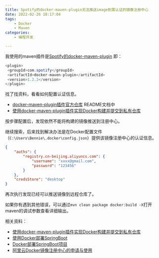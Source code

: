 ```yaml
---
title: Spotify的docker-maven-plugin无法推送image到需认证的镜像注册中心
date: 2022-02-26 18:17:04
tags:
	- Docker
	- Maven
categories:
	- 编程开发

---
```


我使用的maven插件是[Spotify的docker-maven-plugin](https://github.com/spotify/docker-maven-plugin)
即：
```java
<plugin>
 <groupId>com.spotify</groupId>
 <artifactId>docker-maven-plugin</artifactId>
 <version>1.2.2</version>
</plugin>
```

<!-- more -->

找了找资料，看看如何配置认证信息。
- [docker-maven-plugin插件官方仓库](https://github.com/spotify/docker-maven-plugin) README文档中
- [使用docker-maven-plugin插件实现Docker构建并提交到私有仓库](https://www.jianshu.com/p/c435ea4c0cc0)

按步骤配置后，发现依然不能将构建的镜像推送到注册中心。

继续搜索，后来找到解决办法是在‪Docker配置文件（`C:\Users\Bennie\.docker\config.json`）提供该镜像注册中心的认证信息。
```json
{
	"auths": {
	    "registry.cn-beijing.aliyuncs.com": {
            "username": "xxxx@gmail.com",
            "password": "123456"
        }
	},
	"credsStore": "desktop"
}
```

再次执行发现已经可以推送镜像到远程仓库了。

如果你有遇到其他错误，可以通过`mvn clean package docker:build -X`打开maven的调试参数查看详细输出。


相关资料：
- [使用docker-maven-plugin插件实现Docker构建并提交到私有仓库](https://www.jianshu.com/p/c435ea4c0cc0)
- [使用Docker部署SpringBoot](https://www.jianshu.com/p/2909593e30ed)
- [Docker部署SpringBoot项目](https://www.jianshu.com/p/397929dbc27d)
- [阿里云Docker镜像注册中心的申请与使用](https://help.aliyun.com/document_detail/51810.html)

